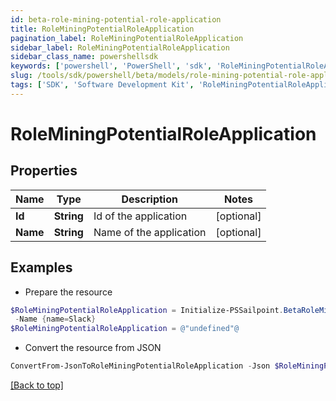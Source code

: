 ```yaml
---
id: beta-role-mining-potential-role-application
title: RoleMiningPotentialRoleApplication
pagination_label: RoleMiningPotentialRoleApplication
sidebar_label: RoleMiningPotentialRoleApplication
sidebar_class_name: powershellsdk
keywords: ['powershell', 'PowerShell', 'sdk', 'RoleMiningPotentialRoleApplication', 'BetaRoleMiningPotentialRoleApplication'] 
slug: /tools/sdk/powershell/beta/models/role-mining-potential-role-application
tags: ['SDK', 'Software Development Kit', 'RoleMiningPotentialRoleApplication', 'BetaRoleMiningPotentialRoleApplication']
---
```



# RoleMiningPotentialRoleApplication

## Properties

Name | Type | Description | Notes
------------ | ------------- | ------------- | -------------
**Id** | **String** | Id of the application | [optional] 
**Name** | **String** | Name of the application | [optional] 

## Examples

- Prepare the resource
```powershell
$RoleMiningPotentialRoleApplication = Initialize-PSSailpoint.BetaRoleMiningPotentialRoleApplication  -Id {id=2c9180877212632a017228d5a796292b} `
 -Name {name=Slack}
$RoleMiningPotentialRoleApplication = @"undefined"@
```

- Convert the resource from JSON
```powershell
ConvertFrom-JsonToRoleMiningPotentialRoleApplication -Json $RoleMiningPotentialRoleApplication
```


[[Back to top]](#) 

